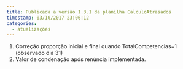 ```yaml
---
title: Publicada a versão 1.3.1 da planilha CalculoAtrasados
timestamp: 03/10/2017 23:06:12
categories:
  - atualizações
---
```


1. Correção proporção inicial e final quando TotalCompetencias=1 (observado dia 31)
1. Valor de condenação após renúncia implementada.
